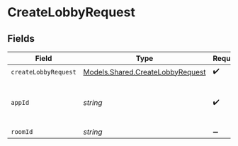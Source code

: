 # CreateLobbyRequest


## Fields

| Field                                                                         | Type                                                                          | Required                                                                      | Description                                                                   | Example                                                                       |
| ----------------------------------------------------------------------------- | ----------------------------------------------------------------------------- | ----------------------------------------------------------------------------- | ----------------------------------------------------------------------------- | ----------------------------------------------------------------------------- |
| `createLobbyRequest`                                                          | [Models.Shared.CreateLobbyRequest](../../models/shared/CreateLobbyRequest.md) | :heavy_check_mark:                                                            | N/A                                                                           |                                                                               |
| `appId`                                                                       | *string*                                                                      | :heavy_check_mark:                                                            | N/A                                                                           | app-af469a92-5b45-4565-b3c4-b79878de67d2                                      |
| `roomId`                                                                      | *string*                                                                      | :heavy_minus_sign:                                                            | N/A                                                                           | 2swovpy1fnunu                                                                 |